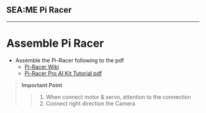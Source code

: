 SEA:ME Pi Racer
-----------------------------------------------------------

----------------------------------------

# Assemble Pi Racer
- Assemble the Pi-Racer following to the pdf
    - [Pi-Racer Wiki](https://www.waveshare.com/wiki/PiRacer_Pro_AI_Kit)
    - [Pi-Racer Pro AI Kit Tutorial pdf](https://www.waveshare.com/w/upload/a/a2/Piracer_pro_ai_kit-en2.pdf)  
> **Important Point**
>> 1. When connect motor & servo, attention to the connection  
>> 2. Connect right direction the Camera
